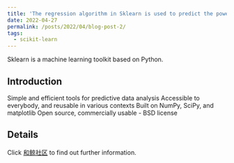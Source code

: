 ```yaml
---
title: 'The regression algorithm in Sklearn is used to predict the power of photovoltaic power stations'
date: 2022-04-27
permalink: /posts/2022/04/blog-post-2/
tags:
  - scikit-learn
---
```


Sklearn is a machine learning toolkit based on Python.

## Introduction

Simple and efficient tools for predictive data analysis
Accessible to everybody, and reusable in various contexts
Built on NumPy, SciPy, and matplotlib
Open source, commercially usable - BSD license

## Details
Click [和鲸社区](https://sklgae.lzu.edu.cn/) to find out further information.

